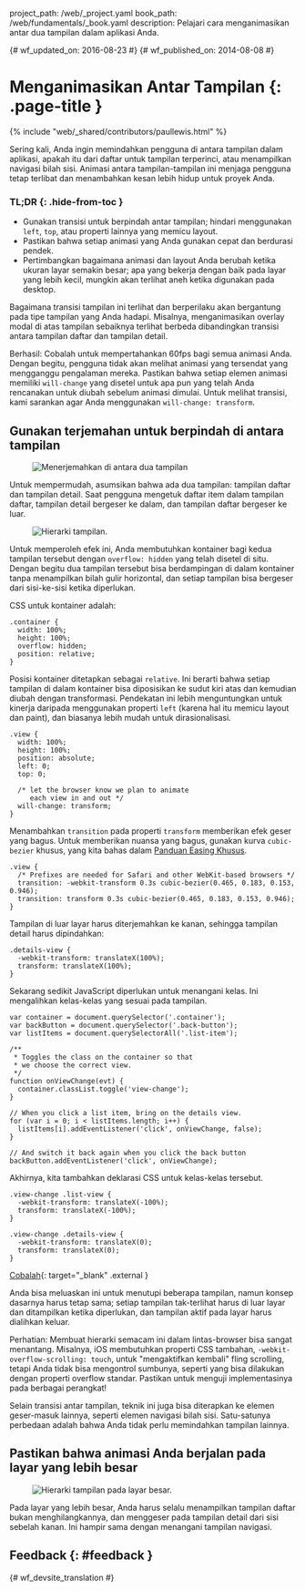 project_path: /web/_project.yaml book_path: /web/fundamentals/_book.yaml description: Pelajari cara menganimasikan antar dua tampilan dalam aplikasi Anda.

{# wf_updated_on: 2016-08-23 #} {# wf_published_on: 2014-08-08 #}

# Menganimasikan Antar Tampilan {: .page-title }

{% include "web/_shared/contributors/paullewis.html" %}

Sering kali, Anda ingin memindahkan pengguna di antara tampilan dalam aplikasi, apakah itu dari daftar untuk tampilan terperinci, atau menampilkan navigasi bilah sisi. Animasi antara tampilan-tampilan ini menjaga pengguna tetap terlibat dan menambahkan kesan lebih hidup untuk proyek Anda.

### TL;DR {: .hide-from-toc }

* Gunakan transisi untuk berpindah antar tampilan; hindari menggunakan `left`, `top`, atau properti lainnya yang memicu layout.
* Pastikan bahwa setiap animasi yang Anda gunakan cepat dan berdurasi pendek.
* Pertimbangkan bagaimana animasi dan layout Anda berubah ketika ukuran layar semakin besar; apa yang bekerja dengan baik pada layar yang lebih kecil, mungkin akan terlihat aneh ketika digunakan pada desktop.

Bagaimana transisi tampilan ini terlihat dan berperilaku akan bergantung pada tipe tampilan yang Anda hadapi. Misalnya, menganimasikan overlay modal di atas tampilan sebaiknya terlihat berbeda dibandingkan transisi antara tampilan daftar dan tampilan detail.

Berhasil: Cobalah untuk mempertahankan 60fps bagi semua animasi Anda. Dengan begitu, pengguna tidak akan melihat animasi yang tersendat yang mengganggu pengalaman mereka. Pastikan bahwa setiap elemen animasi memiliki `will-change` yang disetel untuk apa pun yang telah Anda rencanakan untuk diubah sebelum animasi dimulai. Untuk melihat transisi, kami sarankan agar Anda menggunakan `will-change: transform`.

## Gunakan terjemahan untuk berpindah di antara tampilan

<div class="attempt-left">
  <figure>
    <img src="images/view-translate.gif" alt="Menerjemahkan di antara dua tampilan" />
  </figure>
</div>

Untuk mempermudah, asumsikan bahwa ada dua tampilan: tampilan daftar dan tampilan detail. Saat pengguna mengetuk daftar item dalam tampilan daftar, tampilan detail bergeser ke dalam, dan tampilan daftar bergeser ke luar.

<div style="clear:both;"></div>

<div class="attempt-right">
  <figure>
    <img src="images/container-two-views.svg" alt="Hierarki tampilan." />
  </figure>
</div>

Untuk memperoleh efek ini, Anda membutuhkan kontainer bagi kedua tampilan tersebut dengan `overflow: hidden` yang telah disetel di situ. Dengan begitu dua tampilan tersebut bisa berdampingan di dalam kontainer tanpa menampilkan bilah gulir horizontal, dan setiap tampilan bisa bergeser dari sisi-ke-sisi ketika diperlukan.

<div style="clear:both;"></div>

CSS untuk kontainer adalah:

    .container {
      width: 100%;
      height: 100%;
      overflow: hidden;
      position: relative;
    }
    

Posisi kontainer ditetapkan sebagai `relative`. Ini berarti bahwa setiap tampilan di dalam kontainer bisa diposisikan ke sudut kiri atas dan kemudian diubah dengan transformasi. Pendekatan ini lebih menguntungkan untuk kinerja daripada menggunakan properti `left` (karena hal itu memicu layout dan paint), dan biasanya lebih mudah untuk dirasionalisasi.

    .view {
      width: 100%;
      height: 100%;
      position: absolute;
      left: 0;
      top: 0;
    
      /* let the browser know we plan to animate
         each view in and out */
      will-change: transform;
    }
    

Menambahkan `transition` pada properti `transform` memberikan efek geser yang bagus. Untuk memberikan nuansa yang bagus, gunakan kurva `cubic-bezier` khusus, yang kita bahas dalam [Panduan Easing Khusus](custom-easing).

    .view {
      /* Prefixes are needed for Safari and other WebKit-based browsers */
      transition: -webkit-transform 0.3s cubic-bezier(0.465, 0.183, 0.153, 0.946);
      transition: transform 0.3s cubic-bezier(0.465, 0.183, 0.153, 0.946);
    }
    

Tampilan di luar layar harus diterjemahkan ke kanan, sehingga tampilan detail harus dipindahkan:

    .details-view {
      -webkit-transform: translateX(100%);
      transform: translateX(100%);
    }
    

Sekarang sedikit JavaScript diperlukan untuk menangani kelas. Ini mengalihkan kelas-kelas yang sesuai pada tampilan.

    var container = document.querySelector('.container');
    var backButton = document.querySelector('.back-button');
    var listItems = document.querySelectorAll('.list-item');
    
    /**
     * Toggles the class on the container so that
     * we choose the correct view.
     */
    function onViewChange(evt) {
      container.classList.toggle('view-change');
    }
    
    // When you click a list item, bring on the details view.
    for (var i = 0; i < listItems.length; i++) {
      listItems[i].addEventListener('click', onViewChange, false);
    }
    
    // And switch it back again when you click the back button
    backButton.addEventListener('click', onViewChange);
    

Akhirnya, kita tambahkan deklarasi CSS untuk kelas-kelas tersebut.

    .view-change .list-view {
      -webkit-transform: translateX(-100%);
      transform: translateX(-100%);
    }
    
    .view-change .details-view {
      -webkit-transform: translateX(0);
      transform: translateX(0);
    }
    

[Cobalah](https://googlesamples.github.io/web-fundamentals/fundamentals/design-and-ux/animations/inter-view-animation.html){: target="_blank" .external }

Anda bisa meluaskan ini untuk menutupi beberapa tampilan, namun konsep dasarnya harus tetap sama; setiap tampilan tak-terlihat harus di luar layar dan ditampilkan ketika diperlukan, dan tampilan aktif pada layar harus dialihkan keluar.

Perhatian: Membuat hierarki semacam ini dalam lintas-browser bisa sangat menantang. Misalnya, iOS membutuhkan properti CSS tambahan, `-webkit-overflow-scrolling: touch`, untuk "mengaktifkan kembali" fling scrolling, tetapi Anda tidak bisa mengontrol sumbunya, seperti yang bisa dilakukan dengan properti overflow standar. Pastikan untuk menguji implementasinya pada berbagai perangkat!

Selain transisi antar tampilan, teknik ini juga bisa diterapkan ke elemen geser-masuk lainnya, seperti elemen navigasi bilah sisi. Satu-satunya perbedaan adalah bahwa Anda tidak perlu memindahkan tampilan lainnya.

## Pastikan bahwa animasi Anda berjalan pada layar yang lebih besar

<div class="attempt-right">
  <figure>
    <img src="images/container-two-views-ls.svg" alt="Hierarki tampilan pada layar besar." />
  </figure>
</div>

Pada layar yang lebih besar, Anda harus selalu menampilkan tampilan daftar bukan menghilangkannya, dan menggeser pada tampilan detail dari sisi sebelah kanan. Ini hampir sama dengan menangani tampilan navigasi.

## Feedback {: #feedback }

{# wf_devsite_translation #}